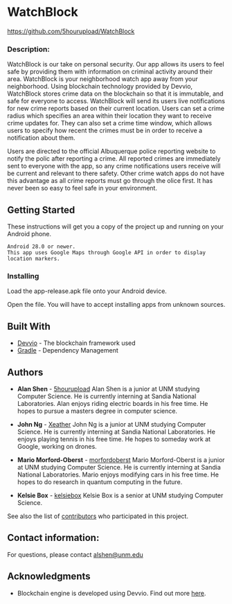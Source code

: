 # WatchBlock

https://github.com/5hourupload/WatchBlock

### Description:

WatchBlock is our take on personal security.  Our app allows its users to feel safe by providing them with information on criminal activity around their area.  WatchBlock is your neighborhood watch app away from your neighborhood.  Using blockchain technology provided by Devvio, WatchBlock stores crime data on the blockchain so that it is immutable, and safe for everyone to access.  WatchBlock will send its users live notifications for new crime reports based on their current location.  Users can set a crime radius which specifies an area within their location they want to receive crime updates for. They can also set a crime time window, which allows users to specify how recent the crimes must be in order to receive a notification about them. 

Users are directed to the official Albuquerque police reporting website to notify the polic after reporting a crime. All reported crimes are immediately sent to everyone with the app, so any crime notifications users receive will be current and relevant to there safety. Other crime watch apps do not have this advantage as all crime reports must go through the olice first. It has never been so easy to feel safe in your environment.


## Getting Started

These instructions will get you a copy of the project up and running on your Android phone.

```
Android 28.0 or newer.
This app uses Google Maps through Google API in order to display location markers.
```

### Installing

Load the app-release.apk file onto your Android device.

Open the file. You will have to accept installing apps from unknown sources. 


## Built With

* [Devvio](https://devv.io/) - The blockchain framework used
* [Gradle](https://gradle.org/) - Dependency Management
 

## Authors

* **Alan Shen** - [5hourupload](https://github.com/5hourupload)
Alan Shen is a junior at UNM studying Computer Science. He is currently interning at Sandia National Laboratories. Alan enjoys riding electric boards in his free time. He hopes to pursue a masters degree in computer science.

* **John Ng** - [Xeather](https://github.com/Xeather)
John Ng is a junior at UNM studying Computer Science. He is currently interning at Sandia National Laboratories. He enjoys playing tennis in his free time. He hopes to someday work at Google, working on drones.

* **Mario Morford-Oberst** - [morfordoberst](https://github.com/morfordoberst)
Mario Morford-Oberst is a junior at UNM studying Computer Science. He is currently interning at Sandia National Laboratories. Mario enjoys modifying cars in his free time. He hopes to do research in quantum computing in the future.

* **Kelsie Box** - [kelsiebox](https://github.com/kelsiebox)
Kelsie Box is a senior at UNM studying Computer Science.


See also the list of [contributors](https://github.com/5hourupload/WatchBlock/graphs/contributors) who participated in this project.


## Contact information:

For questions, please contact alshen@unm.edu

## Acknowledgments

* Blockchain engine is developed using Devvio. Find out more [here](https://devv.io/).
